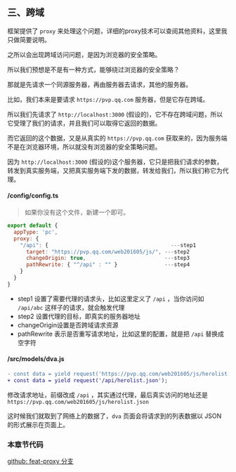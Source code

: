 ## 三、跨域

框架提供了 `proxy` 来处理这个问题，详细的proxy技术可以查阅其他资料，这里我只做简要说明。

之所以会出现跨域访问问题，是因为浏览器的安全策略。

所以我们预想是不是有一种方式，能够绕过浏览器的安全策略？

那就是先请求一个同源服务器，再由服务器去请求，其他的服务器。

比如，我们本来是要请求 `https://pvp.qq.com` 服务器，但是它存在跨域。

所以我们先请求了 `http://localhost:3000` (假设的)，它不存在跨域问题，所以它受理了我们的请求，并且我们可以取得它返回的数据。

而它返回的这个数据，又是从真实的 `https://pvp.qq.com` 获取来的，因为服务端不是在浏览器环境，所以就没有浏览器的安全策略问题。

因为 `http://localhost:3000` (假设的)这个服务器，它只是把我们请求的参数，转发到真实服务端，又把真实服务端下发的数据，转发给我们，所以我们称它为代理。

#### /config/config.ts

> 如果你没有这个文件，新建一个即可。

```javascript
export default {
  appType: 'pc',
  proxy: {
    "/api": {                                       ---step1
      target: "https://pvp.qq.com/web201605/js/", ---step2
      changeOrigin: true,                         ---step3
      pathRewrite: { "^/api" : "" }               ---step4
    }
  }
}
```

- step1 设置了需要代理的请求头，比如这里定义了 `/api` ，当你访问如 `/api/abc` 这样子的请求，就会触发代理
- step2 设置代理的目标，即真实的服务器地址
- changeOrigin设置是否跨域请求资源
- pathRewrite 表示是否重写请求地址，比如这里的配置，就是把 `/api` 替换成空字符

#### /src/models/dva.js

```diff
- const data = yield request('https://pvp.qq.com/web201605/js/herolist.json');
+ const data = yield request('/api/herolist.json');
```

修改请求地址，前缀改成 `/api` ，其实通过代理，最后真实访问的地址还是 `https://pvp.qq.com/web201605/js/herolist.json`

这时候我们就取到了网络上的数据了，`dva` 页面会将请求到的列表数据以 JSON 的形式展示在页面上。

### 本章节代码

[github: feat-proxy 分支](https://github.com/hang1017/alitaRequestDemo/tree/feat-proxy)